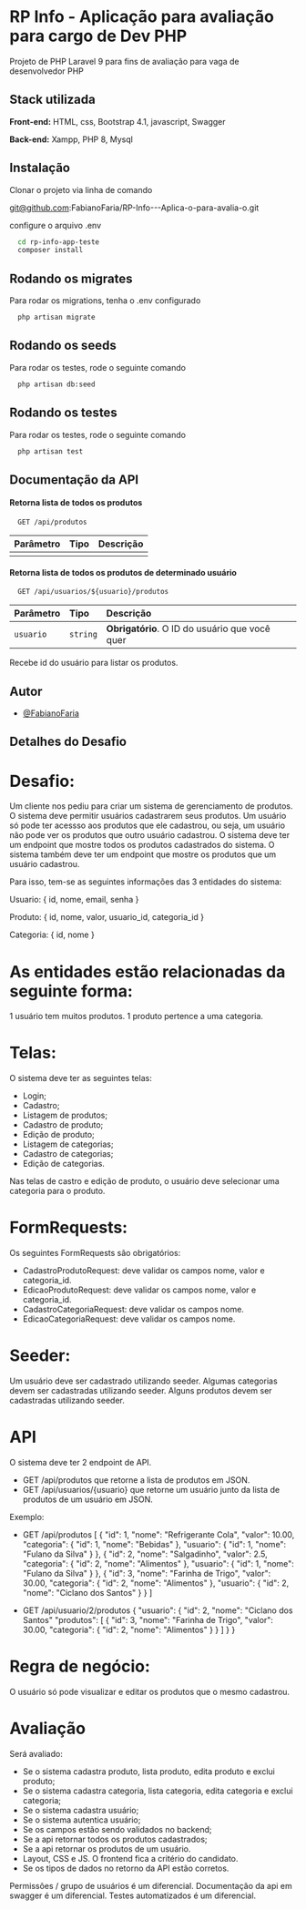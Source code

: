 # RP Info - Aplicação para avaliação para cargo de Dev PHP

Projeto de PHP Laravel 9 para fins de avaliação para vaga de desenvolvedor PHP

## Stack utilizada

**Front-end:** HTML, css, Bootstrap 4.1, javascript, Swagger

**Back-end:** Xampp, PHP 8, Mysql

## Instalação

Clonar o projeto via linha de comando

git@github.com:FabianoFaria/RP-Info---Aplica-o-para-avalia-o.git

configure o arquivo .env

```bash
  cd rp-info-app-teste
  composer install

```

## Rodando os migrates

Para rodar os migrations, tenha o .env configurado

```bash
  php artisan migrate
```

## Rodando os seeds

Para rodar os testes, rode o seguinte comando

```bash
  php artisan db:seed
```

## Rodando os testes

Para rodar os testes, rode o seguinte comando

```bash
  php artisan test
```

## Documentação da API

#### Retorna lista de todos os produtos

```http
  GET /api/produtos
```

| Parâmetro   | Tipo       | Descrição                           |
| :---------- | :--------- | :---------------------------------- |
|             |            |                                     |

#### Retorna lista de todos os produtos de determinado usuário

```http
  GET /api/usuarios/${usuario}/produtos
```

| Parâmetro   | Tipo       | Descrição                                   |
| :---------- | :--------- | :------------------------------------------ |
| `usuario`      | `string` | **Obrigatório**. O ID do usuário que você quer |

Recebe id do usuário para listar os produtos.


## Autor

- [@FabianoFaria](https://github.com/FabianoFaria)

 
## Detalhes do Desafio

# Desafio:
Um cliente nos pediu para criar um sistema de gerenciamento de produtos. O sistema deve permitir usuários
cadastrarem seus produtos. Um usuário só pode ter acessso aos produtos que ele cadastrou, ou seja,
um usuário não pode ver os produtos que outro usuário cadastrou. O sistema deve ter um endpoint
que mostre todos os produtos cadastrados do sistema. O sistema também deve ter um endpoint
que mostre os produtos que um usuário cadastrou.

Para isso, tem-se as seguintes informações das 3 entidades do sistema:

Usuario: {
    id,
    nome,
    email,
    senha
}

Produto: {
    id,
    nome,
    valor,
    usuario_id,
    categoria_id 
}

Categoria: {
    id,
    nome
}

# As entidades estão relacionadas da seguinte forma:
1 usuário tem muitos produtos.
1 produto pertence a uma categoria.

# Telas:
O sistema deve ter as seguintes telas:

- Login;
- Cadastro;
- Listagem de produtos;
- Cadastro de produto;
- Edição de produto;
- Listagem de categorias;
- Cadastro de categorias;
- Edição de categorias.

Nas telas de castro e edição de produto, o usuário deve selecionar uma categoria para o produto.

# FormRequests:
Os seguintes FormRequests são obrigatórios:

- CadastroProdutoRequest: deve validar os campos nome, valor e categoria_id.
- EdicaoProdutoRequest: deve validar os campos nome, valor e categoria_id.
- CadastroCategoriaRequest: deve validar os campos nome.
- EdicaoCategoriaRequest: deve validar os campos nome.

# Seeder:
Um usuário deve ser cadastrado utilizando seeder.
Algumas categorias devem ser cadastradas utilizando seeder.
Alguns produtos devem ser cadastradas utilizando seeder.

# API
O sistema deve ter 2 endpoint de API.
- GET /api/produtos  que retorne a lista de produtos em JSON.
- GET /api/usuarios/{usuario}  que retorne um usuário junto da lista de produtos de um usuário em JSON.

Exemplo:
- GET /api/produtos
[
    {
        "id": 1,
        "nome": "Refrigerante Cola",
        "valor": 10.00,
        "categoria": {
            "id": 1,
            "nome": "Bebidas"
        },
        "usuario": {
            "id": 1,
            "nome": "Fulano da Silva"
        }
    },
    {
        "id": 2,
        "nome": "Salgadinho",
        "valor": 2.5,
        "categoria": {
            "id": 2,
            "nome": "Alimentos"
        },
        "usuario": {
            "id": 1,
            "nome": "Fulano da Silva"
        }
    },
    {
        "id": 3,
        "nome": "Farinha de Trigo",
        "valor": 30.00,
        "categoria": {
            "id": 2,
            "nome": "Alimentos"
        },
        "usuario": {
            "id": 2,
            "nome": "Ciclano dos Santos"
        }
    }
]

- GET /api/usuario/2/produtos
{
    "usuario": {
        "id": 2,
        "nome": "Ciclano dos Santos"
        "produtos": [
            {
                "id": 3,
                "nome": "Farinha de Trigo",
                "valor": 30.00,
                "categoria": {
                    "id": 2,
                    "nome": "Alimentos"
                }
            }
        ]
    }
}

# Regra de negócio:
O usuário só pode visualizar e editar os produtos que o mesmo cadastrou.

# Avaliação
Será avaliado:
- Se o sistema cadastra produto, lista produto, edita produto e exclui produto;
- Se o sistema cadastra categoria, lista categoria, edita categoria e exclui categoria;
- Se o sistema cadastra usuário;
- Se o sistema autentica usuário;
- Se os campos estão sendo validados no backend;
- Se a api retornar todos os produtos cadastrados;
- Se a api retornar os produtos de um usuário.
- Layout, CSS e JS. O frontend fica a critério do candidato.
- Se os tipos de dados no retorno da API estão corretos.

Permissões / grupo de usuários é um diferencial.
Documentação da api em swagger é um diferencial.
Testes automatizados é um diferencial.
